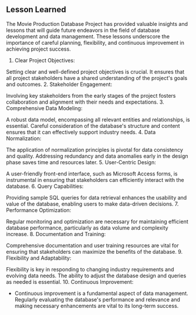 ## Lesson Learned

The Movie Production Database Project has provided valuable insights and lessons that will guide future endeavors in the field of database development and data management. These lessons underscore the importance of careful planning, flexibility, and continuous improvement in achieving project success.

1. Clear Project Objectives:

Setting clear and well-defined project objectives is crucial. It ensures that all project stakeholders have a shared understanding of the project's goals and outcomes.
2. Stakeholder Engagement:

Involving key stakeholders from the early stages of the project fosters collaboration and alignment with their needs and expectations.
3. Comprehensive Data Modeling:

A robust data model, encompassing all relevant entities and relationships, is essential. Careful consideration of the database's structure and content ensures that it can effectively support industry needs.
4. Data Normalization:

The application of normalization principles is pivotal for data consistency and quality. Addressing redundancy and data anomalies early in the design phase saves time and resources later.
5. User-Centric Design:

A user-friendly front-end interface, such as Microsoft Access forms, is instrumental in ensuring that stakeholders can efficiently interact with the database.
6. Query Capabilities:

Providing sample SQL queries for data retrieval enhances the usability and value of the database, enabling users to make data-driven decisions.
7. Performance Optimization:

Regular monitoring and optimization are necessary for maintaining efficient database performance, particularly as data volume and complexity increase.
8. Documentation and Training:

Comprehensive documentation and user training resources are vital for ensuring that stakeholders can maximize the benefits of the database.
9. Flexibility and Adaptability:

Flexibility is key in responding to changing industry requirements and evolving data needs. The ability to adjust the database design and queries as needed is essential.
10. Continuous Improvement:
- Continuous improvement is a fundamental aspect of data management. Regularly evaluating the database's performance and relevance and making necessary enhancements are vital to its long-term success.